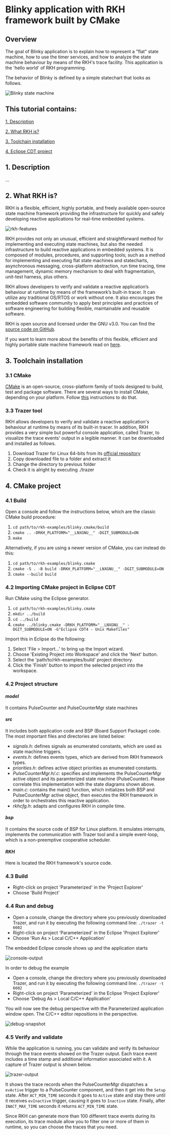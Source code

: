 # Blinky application with RKH framework built by CMake

## Overview
The goal of Blinky application is to explain how to represent a "flat" 
state machine, how to use the timer services, and how to analyze the 
state machine behaviour by means of the RKH's trace facility. 
This application is the 'hello world' of RKH programming.

The behavior of Blinky is defined by a simple statechart that looks
as follows.

![Blinky state machine](images/state-machine.png)

## This tutorial contains:

[1\. Description](#1-description)

[2\. What RKH is?](#2-what-rkh-is)

[3\. Toolchain installation](#3-toolchain-installation)

[4\. Eclipse CDT project](#4-eclipse-cdt-project)

## 1\. Description
...

## 2\. What RKH is?
RKH is a flexible, efficient, highly portable, and freely available 
open-source state machine framework providing the infrastructure for quickly 
and safely developing reactive applications for real-time embedded systems.

![rkh-features](images/rkh-features.png)

RKH provides not only an unusual, efficient and straightforward method for implementing and executing state machines, but also the needed infrastructure to build reactive applications in embedded systems. It is composed of modules, procedures, and supporting tools; such as a method for implementing and executing flat state machines and statecharts, asynchronous messaging, cross-platform abstraction, run time tracing, time management, dynamic memory mechanism to deal with fragmentation, unit-test harness, plus others.

RKH allows developers to verify and validate a reactive application’s behaviour at runtime by means of the framework’s built-in tracer. It can utilize any traditional OS/RTOS or work without one. It also encourages the embedded software community to apply best principles and practices of software engineering for building flexible, maintainable and reusable software.

RKH is open source and licensed under the GNU v3.0\. You can find the [source code on GitHub](https://github.com/vortexmakes/RKH).

If you want to learn more about the benefits of this flexible, efficient and highly portable state machine framework read on [here](https://blogs.itemis.com/en/rkh-state-machine-framework-for-reactive-and-real-time-embedded-systems).

## 3\. Toolchain installation
### 3.1 CMake
[CMake](https://cmake.org/) is an open-source, cross-platform family of tools designed to build, test and package software.
There are several ways to install CMake, depending on your platform. Follow [this](https://cliutils.gitlab.io/modern-cmake/chapters/intro/installing.html) instructions to do that.

### 3.3 Trazer tool
RKH allows developers to verify and validate a reactive application's behaviour at runtime by means of its built-in tracer. In addition, RKH provides a very simple but powerful console application, called Trazer, to visualize the trace events' output in a legible manner. It can be downloaded and installed as follows.

1.  Download Trazer for Linux 64-bits from its [official repository](https://github.com/vortexmakes/Trazer/releases/download/3.2/RC_trazer_3_2_lnx64b.tar.gz)
2.  Copy downloaded file to a folder and extract it
3.  Change the directory to previous folder
4.  Check it is alright by executing ./trazer

## 4\. CMake project
### 4.1 Build
Open a console and follow the instructions below, which are the classic CMake build procedure:
1. `cd path/to/rkh-examples/blinky.cmake/build`
2. `cmake .. -DRKH_PLATFORM="__LNXGNU__" -DGIT_SUBMODULE=ON`
3. `make`

Alternatively, if you are using a newer version of CMake, you can instead do this:
1. `cd path/to/rkh-examples/blinky.cmake`
2. `cmake -S . -B build -DRKH_PLATFORM="__LNXGNU__" -DGIT_SUBMODULE=ON`
3. `cmake --build build`

### 4.2 Importing CMake project in Eclipse CDT
Run CMake using the Eclipse generator.
1. `cd path/to/rkh-examples/blinky.cmake`
2. `mkdir ../build`
3. `cd ../build`
4. `cmake ../blinky.cmake -DRKH_PLATFORM="__LNXGNU__" -DGIT_SUBMODULE=ON -G"Eclipse CDT4 - Unix Makefiles"`

Import this in Eclipse do the following:
1. Select 'File > Import...' to bring up the Import wizard. 
2. Choose 'Existing Project into Workspace' and click the 'Next' button.
3. Select the 'path/to/rkh-examples/build' project directory.
4. Click the 'Finish' button to import the selected project into the workspace. 

### 4.2 Project structure
#### _model_
It contains PulseCounter and PulseCounterMgr state machines

#### _src_
It includes both application code and BSP (Board Support Package) code. The most important files and directories are listed below:

*   _signals.h_: defines signals as enumerated constants, which are used as state machine triggers.
*   _events.h_: defines events types, which are derived from RKH framework types.
*   _priorities.h_: defines active object priorities as enumerated constants.
*   _PulseCounterMgr.h/.c_: specifies and implements the PulseCounterMgr active object and its paramterized state machine (PulseCounter). Please correlate this implementation with the state diagrams shown above.
*   _main.c_: contains the main() function, which initializes both BSP and PulseCounterMgr active object, then executes the RKH framework in order to orchestrates this reactive application.
*   _rkhcfg.h_: adapts and configures RKH in compile time.

#### _bsp_
It contains the source code of BSP for Linux platform. It emulates interrupts, implements the communication with Trazer tool and a simple event-loop, which is a non-preemptive cooperative scheduler.

#### _RKH_
Here is located the RKH framework's source code.

### 4.3 Build
*   Right-click on project 'Parameterized' in the 'Project Explorer'
*   Choose 'Build Project'

### 4.4 Run and debug
*   Open a console, change the directory where you previously downloaded Trazer, and run it by executing the following command line: `./trazer -t 6602`
*   Right-click on project 'Parameterized' in the Eclipse 'Project Explorer'
*   Choose 'Run As > Local C/C++ Application'

The embedded Eclipse console shows up and the application starts

![console-output](images/console-output.png)

In order to debug the example

*   Open a console, change the directory where you previously downloaded Trazer, and run it by executing the following command line: `./trazer -t 6602`
*   Right-click on project 'Parameterized' in the Eclipse 'Project Explorer'
*   Choose 'Debug As > Local C/C++ Application'

You will now see the debug perspective with the Parameterized application window open. The C/C++ editor repositions in 
the perspective.

![debug-snapshot](images/debug-snapshot.png)

### 4.5 Verify and validate
While the application is running, you can validate and verify its behaviour through the trace events showed on the Trazer output.
Each trace event includes a time stamp and additional information associated with it. A capture of Trazer output is shown below. 

![trazer-output](images/trazer-output.png)

It shows the trace records when the PulseCounterMgr dispatches a `evActive` trigger to a PulseCounter component, and then it get into the `Setup` state. After `ACT_MIN_TIME` seconds it goes to `Active` state and stay there until it receives `evInactive` trigger, causing it goes to `Inactive` state. Finally, after `INACT_MAX_TIME` seconds it returns `ACT_MIN_TIME` state. 

Since RKH can generate more than 100 different trace events during its execution, its trace module allow you to filter one or more of them in runtime, so you can choose the traces that you need.
